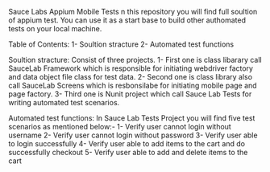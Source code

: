 Sauce Labs Appium Mobile Tests
n this repository you will find full soultion of appium test. You can use it as a start base to build other authomated tests on your local machine.

Table of Contents:
1- Soultion stracture
2- Automated test functions


Soultion stracture:
 Consist of three projects.
 1- First one is class libarary call SauceLab Framework which is responsible for initiating webdriver factory and data object file class for test data.
 2- Second one is class library also call SauceLab Screens which is resbonsilabe for initiating mobile page and page factory.
 3- Third one is Nunit project which call Sauce Lab Tests for writing automated test scenarios.
 

Automated test functions:
 In Sauce Lab Tests Project you will find five test scenarios as mentioned below:-
 1- Verify user cannot login without username
 2- Verify user cannot login without password
 3- Verify user able to login successfully
 4- Verify user able to add items to the cart and do successfully checkout
 5- Verify user able to add and delete items to the cart
 
